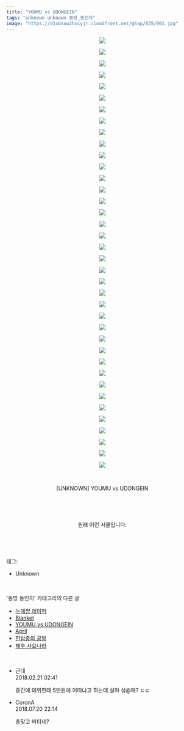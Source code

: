 ```yaml
---
title: "YOUMU vs UDONGEIN"
tags: "unknown unknown 동방_동인지"
image: "https://d1xbsow2hxcyjr.cloudfront.net/ghap/635/001.jpg"
---
```

<div class="article">
<p style="text-align: center; clear: none; float: none;"><img src="{{ site.imgserver10 }}/ghap/635/001.jpg"/></p>
<p style="text-align: center; clear: none; float: none;"><img src="{{ site.imgserver10 }}/ghap/635/002.jpg"/></p>
<p style="text-align: center; clear: none; float: none;"><img src="{{ site.imgserver10 }}/ghap/635/003.jpg"/></p>
<p style="text-align: center; clear: none; float: none;"><img src="{{ site.imgserver10 }}/ghap/635/004.jpg"/></p>
<p style="text-align: center; clear: none; float: none;"><img src="{{ site.imgserver10 }}/ghap/635/005.jpg"/></p>
<p style="text-align: center; clear: none; float: none;"><img src="{{ site.imgserver10 }}/ghap/635/006.jpg"/></p>
<p style="text-align: center; clear: none; float: none;"><img src="{{ site.imgserver10 }}/ghap/635/007.jpg"/></p>
<p style="text-align: center; clear: none; float: none;"><img src="{{ site.imgserver10 }}/ghap/635/008.jpg"/></p>
<p style="text-align: center; clear: none; float: none;"><img src="{{ site.imgserver10 }}/ghap/635/009.jpg"/></p>
<p style="text-align: center; clear: none; float: none;"><img src="{{ site.imgserver10 }}/ghap/635/010.jpg"/></p>
<p style="text-align: center; clear: none; float: none;"><img src="{{ site.imgserver10 }}/ghap/635/011.jpg"/></p>
<p style="text-align: center; clear: none; float: none;"><img src="{{ site.imgserver10 }}/ghap/635/012.jpg"/></p>
<p style="text-align: center; clear: none; float: none;"><img src="{{ site.imgserver10 }}/ghap/635/013.jpg"/></p>
<p style="text-align: center; clear: none; float: none;"><img src="{{ site.imgserver10 }}/ghap/635/014.jpg"/></p>
<p style="text-align: center; clear: none; float: none;"><img src="{{ site.imgserver10 }}/ghap/635/015.jpg"/></p>
<p style="text-align: center; clear: none; float: none;"><img src="{{ site.imgserver10 }}/ghap/635/016.jpg"/></p>
<p style="text-align: center; clear: none; float: none;"><img src="{{ site.imgserver10 }}/ghap/635/017.jpg"/></p>
<p style="text-align: center; clear: none; float: none;"><img src="{{ site.imgserver10 }}/ghap/635/018.jpg"/></p>
<p style="text-align: center; clear: none; float: none;"><img src="{{ site.imgserver10 }}/ghap/635/019.jpg"/></p>
<p style="text-align: center; clear: none; float: none;"><img src="{{ site.imgserver10 }}/ghap/635/020.jpg"/></p>
<p style="text-align: center; clear: none; float: none;"><img src="{{ site.imgserver10 }}/ghap/635/021.jpg"/></p>
<p style="text-align: center; clear: none; float: none;"><img src="{{ site.imgserver10 }}/ghap/635/022.jpg"/></p>
<p style="text-align: center; clear: none; float: none;"><img src="{{ site.imgserver10 }}/ghap/635/023.jpg"/></p>
<p style="text-align: center; clear: none; float: none;"><img src="{{ site.imgserver10 }}/ghap/635/024.jpg"/></p>
<p style="text-align: center; clear: none; float: none;"><img src="{{ site.imgserver10 }}/ghap/635/025.jpg"/></p>
<p style="text-align: center; clear: none; float: none;"><img src="{{ site.imgserver10 }}/ghap/635/026.jpg"/></p>
<p style="text-align: center; clear: none; float: none;"><img src="{{ site.imgserver10 }}/ghap/635/027.jpg"/></p>
<p style="text-align: center; clear: none; float: none;"><img src="{{ site.imgserver10 }}/ghap/635/028.jpg"/></p>
<p style="text-align: center; clear: none; float: none;"><img src="{{ site.imgserver10 }}/ghap/635/029.jpg"/></p>
<p style="text-align: center; clear: none; float: none;"><img src="{{ site.imgserver10 }}/ghap/635/030.jpg"/></p>
<p style="text-align: center; clear: none; float: none;"><img src="{{ site.imgserver10 }}/ghap/635/031.jpg"/></p>
<p style="text-align: center; clear: none; float: none;"><img src="{{ site.imgserver10 }}/ghap/635/032.jpg"/></p>
<p style="text-align: center; clear: none; float: none;"><img src="{{ site.imgserver10 }}/ghap/635/033.jpg"/></p>
<p style="text-align: center; clear: none; float: none;"><img src="{{ site.imgserver10 }}/ghap/635/034.jpg"/></p>
<p style="text-align: center; clear: none; float: none;"><img src="{{ site.imgserver10 }}/ghap/635/035.jpg"/></p>
<p style="text-align: center; clear: none; float: none;"><img src="{{ site.imgserver10 }}/ghap/635/036.jpg"/></p>
<p style="text-align: center; clear: none; float: none;"><img src="{{ site.imgserver10 }}/ghap/635/037.jpg"/></p>
<p style="text-align: center; clear: none; float: none;"><img src="{{ site.imgserver10 }}/ghap/635/038.jpg"/></p>
<p style="text-align: center; clear: none; float: none;"><br/></p>
<p style="text-align: center; clear: none; float: none;">[UNKNOWN] YOUMU vs UDONGEIN</p>
<p style="text-align: center; clear: none; float: none;"><br/></p>
<p style="text-align: center; clear: none; float: none;"><br/></p>
<p style="text-align: center; clear: none; float: none;">원래 이런 서클입니다.</p>
<p><br/></p>
</div><br/>
<div class="tagTrail">
<p>태그: </p>
<ul>
<li>Unknown</li>
</ul>
</div><br/>
<div class="another">
<p>'동방 동인지' 카테고리의 다른 글</p>
<ul>
<li><a href="/ghap_637">누에쨩 레이퍼</a></li>
<li><a href="/ghap_636">Blanket</a></li>
<li><a href="/ghap_635">YOUMU vs UDONGEIN</a></li>
<li><a href="/ghap_634">April</a></li>
<li><a href="/ghap_633">한밤중의 공방</a></li>
<li><a href="/ghap_632">해후 사요나라</a></li>
</ul>
</div><br/>
<div class="cb_module cb_fluid">
<div class="cb_wrt cb_profile">
<div class="comment">
<ul>
<li class="cb_thumb_off" id="comment15203530">
<div class="cb_comment_area">
<div class="cb_info_area">
<div class="cb_section">
<span class="cb_nick_name">근데</span>
</div>
<div class="cb_section">
<span class="cb_date">2018.02.21 02:41 </span>
</div>
</div>
<div class="cb_dsc_comment">
<p class="cb_dsc">
											중간에 테위한데 5만원에 어떠냐고 하는데 설마 성@매? ㄷㄷ
										</p>
</div>
</div></li>
<li class="cb_thumb_off" id="comment15290895">
<div class="cb_comment_area">
<div class="cb_info_area">
<div class="cb_section">
<span class="cb_nick_name">CoronA</span>
</div>
<div class="cb_section">
<span class="cb_date">2018.07.20 22:14 </span>
</div>
</div>
<div class="cb_dsc_comment">
<p class="cb_dsc">
											총맞고 버티네?
										</p>
</div>
</div></li>
</ul>
</div>
</div><!-- commentList close -->
</div><br/>
